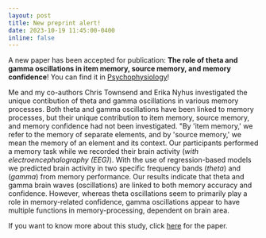 ```yaml
---
layout: post
title: New preprint alert!
date: 2023-10-19 11:45:00-0400
inline: false
---
```


A new paper has been accepted for publication: <b>The role of theta and gamma oscillations in item memory, source memory, and memory confidence</b>! You can find it in <a href="https://doi.org/10.1111/psyp.14602">Psychophysiology</a>!

Me and my co-authors Chris Townsend and Erika Nyhus investigated the unique contibution of theta and gamma oscillations in various memory processes. Both theta and gamma oscillations have been linked to memory processes, but their unique contribution to item memory, source memory, and memory confidence had not been investigated. "By 'item memory,' we refer to the memory of separate elements, and by 'source memory,' we mean the memory of an element and its context. Our participants performed a memory task while we recorded their brain activity (<i>with electroencephalography (EEG)</i>). With the use of regression-based models we predicted brain activity in two specific frequency bands (<i>theta</i>) and (<i>gamma</i>) from memory performance. Our results indicate that theta and gamma brain waves (oscillations) are linked to both memory accuracy and confidence. However, whereas theta oscillations seem to primarily play a role in memory-related confidence, gamma oscillations appear to have multiple functions in memory-processing, dependent on brain area.

If you want to know more about this study, click <a href="https://doi.org/10.1111/psyp.14602">here</a> for the paper.



